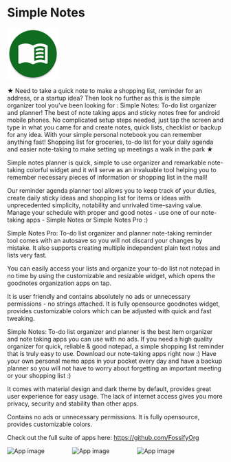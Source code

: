 # Simple Notes
<img alt="Logo" src="graphics/icon.webp" width="120" />

★ Need to take a quick note to make a shopping list, reminder for an address, or a startup idea? Then look no further as this is the simple organizer tool you've been looking for : Simple Notes: To-do list organizer and planner! The best of note taking apps and sticky notes free for android mobile phones. No complicated setup steps needed, just tap the screen and type in what you came for and create notes, quick lists, checklist or backup for any idea. With your simple personal notebook you can remember anything fast! Shopping list for groceries, to-do list for your daily agenda and easier note-taking to make setting up meetings a walk in the park  ★ 

Simple notes planner is quick, simple to use organizer and remarkable note-taking colorful widget and it will serve as an invaluable tool helping you to remember necessary pieces of information or shopping list in the mall!

Our reminder agenda planner tool allows you to keep track of your duties, create daily sticky ideas and shopping list for items or ideas with unprecedented simplicity, notability and unrivaled time-saving value. Manage your schedule with proper and good notes - use one of our note-taking apps - Simple Notes or Simple Notes Pro :)

Simple Notes Pro: To-do list organizer and planner note-taking reminder tool comes with an autosave so you will not discard your changes by mistake. It also supports creating multiple independent plain text notes and lists very fast.

You can easily access your lists and organize your to-do list not notepad in no time by using the customizable and resizable widget, which opens the goodnotes organization apps on tap.

It is user friendly and contains absolutely no ads or unnecessary permissions - no strings attached. It is fully opensource goodnotes widget, provides customizable colors which can be adjusted with quick and fast tweaking.

Simple Notes: To-do list organizer and planner is the best item organizer and note taking apps you can use with no ads. If you need a high quality organizer for quick, reliable & good notepad, a simple shopping list reminder that is truly easy to use. Download our note-taking  apps right now :) Have your own personal memo apps in your pocket every day and have a backup planner so you will not have to worry about forgetting an important meeting or your shopping list :)

It comes with material design and dark theme by default, provides great user experience for easy usage. The lack of internet access gives you more privacy, security and stability than other apps.

Contains no ads or unnecessary permissions. It is fully opensource, provides customizable colors.

Check out the full suite of apps here:
https://github.com/FossifyOrg

<div style="display:flex;">
<img alt="App image" src="fastlane/metadata/android/en-US/images/phoneScreenshots/1_en-US.jpeg" width="30%">
<img alt="App image" src="fastlane/metadata/android/en-US/images/phoneScreenshots/2_en-US.jpeg" width="30%">
<img alt="App image" src="fastlane/metadata/android/en-US/images/phoneScreenshots/3_en-US.jpeg" width="30%">
</div>
